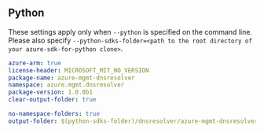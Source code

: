 ## Python

These settings apply only when `--python` is specified on the command line.
Please also specify `--python-sdks-folder=<path to the root directory of your azure-sdk-for-python clone>`.
 
``` yaml $(python)
azure-arm: true
license-header: MICROSOFT_MIT_NO_VERSION
package-name: azure-mgmt-dnsresolver
namespace: azure.mgmt.dnsresolver
package-version: 1.0.0b1
clear-output-folder: true
```

``` yaml $(python)
no-namespace-folders: true
output-folder: $(python-sdks-folder)/dnsresolver/azure-mgmt-dnsresolver/azure/mgmt/dnsresolver
```

